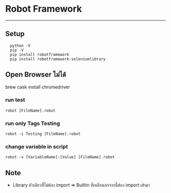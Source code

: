# Robot Framework
--------------------------------------------------------------------------
## Setup
```
  python -V
  pip -V
  pip install robotframework
  pip install robotframework-seleniumlibrary
```

## Open Browser ไม่ได้
brew cask install chromedriver

### run test
`robot [FileName].robot`

### run  only Tags Testing
`robot -i Testing [FileName].robot`

### change variable in script
`robot -v [VariableName]:[Value] [FileName].robot`


## Note
- Library ตัวเดียวที่ไม่ต้อง import => Builtin  ที่เหลือนอกจากนี้ต้อง import เข้ามา

